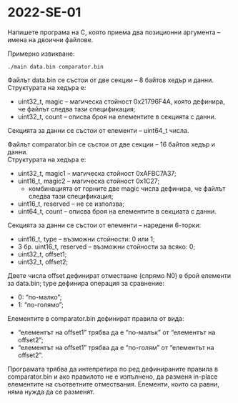 # 2022-SE-01

Напишете програма на C, която приема два позиционни аргумента – имена на двоични файлове. <br />

Примерно извикване: <br />
```
./main data.bin comparator.bin
```

Файлът data.bin се състои от две секции – 8 байтов хедър и данни. <br />
Структурата на хедъра е: <br />
- uint32_t, magic – магическа стойност 0x21796F4A, която дефинира, че файлът следва тази
спецификация;
- uint32_t, count – описва броя на елементите в секцията с данни.

Секцията за данни се състои от елементи – uint64_t числа. <br />

Файлът comparator.bin се състои от две секции – 16 байтов хедър и данни. <br />
Структурата на хедъра e: <br />
- uint32_t, magic1 – магическа стойност 0xAFBC7A37;
- uint16_t, magic2 – магическа стойност 0x1C27;
    - комбинацията от горните две magic числа дефинира, че файлът следва тази спецификация;
- uint16_t, reserved – не се използва;
- uint64_t, count – описва броя на елементите в секциата с данни.

Секцията за данни се състои от елементи – наредени 6-торки:
- uint16_t, type – възможни стойности: 0 или 1;
- 3 бр. uint16_t, reserved – възможни стойности за всяко: 0;
- uint32_t, offset1;
- uint32_t, offset2;

Двете числа offset дефинират отместване (спрямо N0) в брой елементи за data.bin; type дефинира
операция за сравнение:
- 0: “по-малко”;
- 1: “по-голямо”;

Елементите в comparator.bin дефинират правила от вида:
- “елементът на offset1” трябва да е “по-малък” от “елементът на offset2”;
- “елементът на offset1” трябва да е “по-голям” от “елементът на offset2”.

Програмата трябва да интепретира по ред дефинираните правила в comparator.bin и ако правилото
не е изпълнено, да разменя in-place елементите на съответните отмествания. Елементи, които са
равни, няма нужда да се разменят.